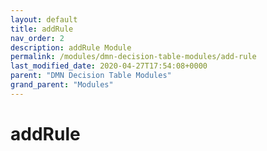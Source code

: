 ```yaml
---
layout: default
title: addRule 
nav_order: 2
description: addRule Module
permalink: /modules/dmn-decision-table-modules/add-rule
last_modified_date: 2020-04-27T17:54:08+0000
parent: "DMN Decision Table Modules"
grand_parent: "Modules"
---
```


# addRule